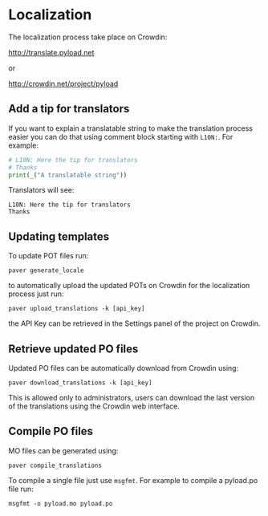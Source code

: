 # Localization

The localization process take place on Crowdin:

http://translate.pyload.net

or

http://crowdin.net/project/pyload

## Add a tip for translators
If you want to explain a translatable string to make the translation process easier you can do that using comment block starting with `L10N:`. For example:

```python
# L10N: Here the tip for translators
# Thanks
print(_("A translatable string"))
```

Translators will see:

```
L10N: Here the tip for translators
Thanks
```

## Updating templates

To update POT files run:

`paver generate_locale`

to automatically upload the updated POTs on Crowdin for the localization process just run:

`paver upload_translations -k [api_key]`

the API Key can be retrieved in the Settings panel of the project on Crowdin.

## Retrieve updated PO files

Updated PO files can be automatically download from Crowdin using:

`paver download_translations -k [api_key]`

This is allowed only to administrators, users can download the last version of the translations using the Crowdin web interface.

## Compile PO files

MO files can be generated using:

`paver compile_translations`

To compile a single file just use `msgfmt`. For example to compile a pyload.po file run:

`msgfmt -o pyload.mo pyload.po`
